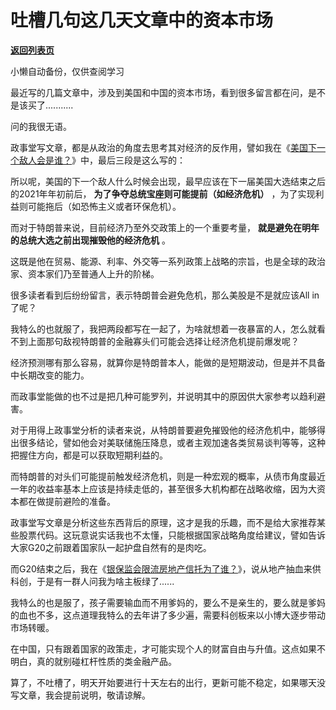 # 吐槽几句这几天文章中的资本市场

[**返回列表页**](/gzh/政事堂2019)

小懒自动备份，仅供查阅学习

  

最近写的几篇文章中，涉及到美国和中国的资本市场，看到很多留言都在问，是不是该买了...........  

  

问的我很无语。  

  

政事堂写文章，都是从政治的角度去思考其对经济的反作用，譬如我在《[美国下一个敌人会是谁？](http://mp.weixin.qq.com/s?__biz=MzAwMzU1ODAwOQ==&mid=2650331903&idx=1&sn=e69cba39eabe0f6bffcebbfc9b8ca349&chksm=833525e9b442acffa713a4f9d84a1c8601f56d2223f227281ee26881f501874c5ac8b4bf5a1c&scene=21#wechat_redirect)》中，最后三段是这么写的：

所以呢，美国的下一个敌人什么时候会出现，最早应该在下一届美国大选结束之后的2021年年初前后， **为了争夺总统宝座则可能提前（如经济危机）**
，为了实现利益则可能拖后（如恐怖主义或者环保危机）。

  

而对于特朗普来说，目前经济乃至外交政策上的一个重要考量， **就是避免在明年的总统大选之前出现摧毁他的经济危机** 。

  

这既是他在贸易、能源、利率、外交等一系列政策上战略的宗旨，也是全球的政治家、资本家们乃至普通人上升的阶梯。

  

很多读者看到后纷纷留言，表示特朗普会避免危机，那么美股是不是就应该All in了呢？  

  

我特么的也就服了，我把两段都写在一起了，为啥就想着一夜暴富的人，怎么就看不到上面那句敌视特朗普的金融寡头们可能会选择让经济危机提前爆发呢？  

  

经济预测哪有那么容易，就算你是特朗普本人，能做的是短期波动，但是并不具备中长期改变的能力。

  

而政事堂能做的也不过是把几种可能罗列，并说明其中的原因供大家参考以趋利避害。  

  

对于用得上政事堂分析的读者来说，从特朗普要避免摧毁他的经济危机中，能够得出很多结论，譬如他会对美联储施压降息，或者主观加速各类贸易谈判等等，这种把握住方向，都是可以获取短期利益的。

  

而特朗普的对头们可能提前触发经济危机，则是一种宏观的概率，从债市角度最近一年的收益率基本上应该是持续走低的，甚至很多大机构都在战略收缩，因为大资本都在做提前避险的准备。  

  

政事堂写文章是分析这些东西背后的原理，这才是我的乐趣，而不是给大家推荐某些股票代码。这玩意说实话我也不太懂，只能根据国家战略角度给建议，譬如告诉大家G20之前跟着国家队一起护盘自然有的是肉吃。

  

而G20结束之后，我在《[银保监会限流房地产信托为了谁？](http://mp.weixin.qq.com/s?__biz=MzAwMzU1ODAwOQ==&mid=2650331938&idx=1&sn=1e5dd6fd749e3c831e983721e4343136&chksm=83352434b442ad228bc4e66de10311062b404d1a5508dc6ea4a383b7c1ab4821643399f1fec3&scene=21#wechat_redirect)》，说从地产抽血来供科创，于是有一群人问我为啥主板绿了......

  

我特么的也是服了，孩子需要输血而不用爹妈的，要么不是亲生的，要么就是爹妈的血也不多，这点道理我特么的去年讲了多少遍，需要科创板来以小博大逐步带动市场转暖。

  

在中国，只有跟着国家的政策走，才可能实现个人的财富自由与升值。这点如果不明白，真的就别碰杠杆性质的类金融产品。  

  

算了，不吐槽了，明天开始要进行十天左右的出行，更新可能不稳定，如果哪天没写文章，我会提前说明，敬请谅解。  

